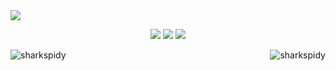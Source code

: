 <!--<img src="https://user-images.githubusercontent.com/74038190/212284136-03988914-d899-44b4-b1d9-4eeccf656e44.gif" width="920">-->
<!--<img src="https://user-images.githubusercontent.com/74038190/235224431-e8c8c12e-6826-47f1-89fb-2ddad83b3abf.gif" width="300">-->
<img src="https://github.com/Anmol-Baranwal/Cool-GIFs-For-GitHub/assets/74038190/d48893bd-0757-481c-8d7e-ba3e163feae7" />
<!--[Last Updated](https://img.shields.io/badge/last--update-today-brightgreen)-->
<p align="center">
  <img src="https://img.shields.io/badge/last--update-today-brightgreen" />
  <img src="https://komarev.com/ghpvc/?username=sharkspidy&label=Profile%20views&color=0e75b6&style=bold" />
  <img src="https://img.shields.io/github/followers/sharkspidy?label=Follow&style=social" />
</p>

<p align="left">
  <img src="https://img.shields.io/badge/last--update-today-brightgreen" alt="sharkspidy" />
  <img align="right" src="https://komarev.com/ghpvc/?username=sharkspidy&label=Profile%20views&color=0e75b6&style=bold" alt="sharkspidy" />
</p>

<!--<img src="https://github.com/Anmol-Baranwal/Cool-GIFs-For-GitHub/assets/74038190/0c7eb6ed-663b-4ce4-bfbd-18239a38ba1b" width="850">-->
